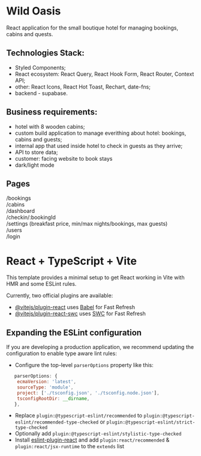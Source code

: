 # Wild Oasis
React application for the small boutique hotel for managing bookings, cabins and quests.

## Technologies Stack:
- Styled Components;
- React ecosystem: React Query, React Hook Form, React Router, Context API;
- other: React Icons, React Hot Toast, Rechart, date-fns;
- backend - supabase.

## Business requirements:

- hotel with 8 wooden cabins;
- custom build application to manage everithing about hotel: bookings, cabins and guests;
- internal app that used inside hotel to check in guests as they arrive;
- API to store data;
- customer: facing website to book stays
- dark/light mode

## Pages 
 /bookings <br>
/cabins  <br>
/dashboard  <br>
/checkin/:bookingId  <br>
/settings (breakfast price, min/max nights/bookings, max guests)  <br>
/users   <br>
/login  <br>


# React + TypeScript + Vite

This template provides a minimal setup to get React working in Vite with HMR and some ESLint rules.

Currently, two official plugins are available:

- [@vitejs/plugin-react](https://github.com/vitejs/vite-plugin-react/blob/main/packages/plugin-react/README.md) uses [Babel](https://babeljs.io/) for Fast Refresh
- [@vitejs/plugin-react-swc](https://github.com/vitejs/vite-plugin-react-swc) uses [SWC](https://swc.rs/) for Fast Refresh

## Expanding the ESLint configuration

If you are developing a production application, we recommend updating the configuration to enable type aware lint rules:

- Configure the top-level `parserOptions` property like this:

```js
   parserOptions: {
    ecmaVersion: 'latest',
    sourceType: 'module',
    project: ['./tsconfig.json', './tsconfig.node.json'],
    tsconfigRootDir: __dirname,
   },
```

- Replace `plugin:@typescript-eslint/recommended` to `plugin:@typescript-eslint/recommended-type-checked` or `plugin:@typescript-eslint/strict-type-checked`
- Optionally add `plugin:@typescript-eslint/stylistic-type-checked`
- Install [eslint-plugin-react](https://github.com/jsx-eslint/eslint-plugin-react) and add `plugin:react/recommended` & `plugin:react/jsx-runtime` to the `extends` list
